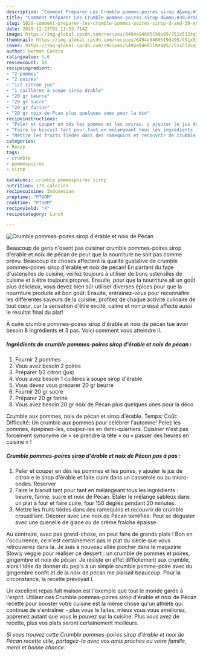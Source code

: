```yaml
---
description: "Comment Préparer Les Crumble pommes-poires sirop d&amp;#39;érable et noix de Pécan"
title: "Comment Préparer Les Crumble pommes-poires sirop d&amp;#39;érable et noix de Pécan"
slug: 1029-comment-preparer-les-crumble-pommes-poires-sirop-d-and-39-erable-et-noix-de-pecan
date: 2020-12-23T02:11:53.714Z
image: https://img-global.cpcdn.com/recipes/6494e9460519da95/751x532cq70/crumble-pommes-poires-sirop-derable-et-noix-de-pecan-photo-principale-de-la-recette.jpg
thumbnail: https://img-global.cpcdn.com/recipes/6494e9460519da95/751x532cq70/crumble-pommes-poires-sirop-derable-et-noix-de-pecan-photo-principale-de-la-recette.jpg
cover: https://img-global.cpcdn.com/recipes/6494e9460519da95/751x532cq70/crumble-pommes-poires-sirop-derable-et-noix-de-pecan-photo-principale-de-la-recette.jpg
author: Herman Castro
ratingvalue: 3.6
reviewcount: 14
recipeingredient:
- "2 pommes"
- "2 poires"
- "1/2 citron jus"
- "1 cuillères à soupe sirop drable"
- "20 gr beurre"
- "20 gr sucre"
- "20 gr farine"
- "20 gr noix de Pcan plus quelques unes pour la dco"
recipeinstructions:
- "Peler et couper en dés les pommes et les poires, y ajouter le jus de citron e le sirop d&#39;érable et faire cuire dans un casserole ou au micro-ondes. Réserver"
- "Faire le biscuit tant pour tant en mélangeant tous les ingrédients : beurre, farine, sucre et noix de Pécan. Étaler le mélange sableux dans un plat à four et faire cuire, four 150 degrés pendant 20 minutes."
- "Mettre les fruits tièdes dans des ramequins et recouvrir de crumble croustillant. Décorer avec une noix de Pécan torréfiée. Peut se déguster avec une quenelle de glace ou de crème fraîche épaisse."
categories:
- Resep
tags:
- crumble
- pommespoires
- sirop

katakunci: crumble pommespoires sirop 
nutrition: 179 calories
recipecuisine: Indonesian
preptime: "PT40M"
cooktime: "PT50M"
recipeyield: "4"
recipecategory: Lunch

---
```



![Crumble pommes-poires sirop d&#39;érable et noix de Pécan](https://img-global.cpcdn.com/recipes/6494e9460519da95/751x532cq70/crumble-pommes-poires-sirop-derable-et-noix-de-pecan-photo-principale-de-la-recette.jpg)

Beaucoup de gens n'osent pas cuisiner crumble pommes-poires sirop d&#39;érable et noix de pécan de peur que la nourriture ne soit pas comme prévu. Beaucoup de choses affectent la qualité gustative de crumble pommes-poires sirop d&#39;érable et noix de pécan! En partant du type d'ustensiles de cuisine, veillez toujours à utiliser de bons ustensiles de cuisine et à être toujours propres. Ensuite, pour que la nourriture ait un goût plus délicieux, vous devez bien sûr utiliser diverses épices pour que la nourriture produite ait bon goût. Ensuite, entraînez-vous pour reconnaître les différentes saveurs de la cuisine, profitez de chaque activité culinaire de tout cœur, car la sensation d'être excité, calme et non pressé affecte aussi le résultat final du plat!

<!--inarticleads1-->

À cuire crumble pommes-poires sirop d&#39;érable et noix de pécan tue avoir besoin 8 Ingrédients et 3 pas. Voici comment vous atteindre il.

##### Ingrédients de crumble pommes-poires sirop d&#39;érable et noix de pécan :

1. Fournir 2 pommes
1. Vous avez besoin 2 poires
1. Préparer 1/2 citron (jus)
1. Vous avez besoin 1 cuillères à soupe sirop d&#39;érable
1. Vous devez vous préparer 20 gr beurre
1. Fournir 20 gr sucre
1. Préparer 20 gr farine
1. Vous avez besoin 20 gr noix de Pécan plus quelques unes pour la déco


Crumble aux pommes, noix de pécan et sirop d&#39;érable. Temps: Coût: Difficulté: Un crumble aux pommes pour célébrer l&#39;automne! Pelez les pommes, épépinez-les, coupez-les en demi-quartiers. Cuisiner n&#39;est pas forcement synonyme de « se prendre la tête » ou « passer des heures en cuisine » ! 

<!--inarticleads2-->

##### Crumble pommes-poires sirop d&#39;érable et noix de Pécan pas à pas :

1. Peler et couper en dés les pommes et les poires, y ajouter le jus de citron e le sirop d&#39;érable et faire cuire dans un casserole ou au micro-ondes. Réserver
1. Faire le biscuit tant pour tant en mélangeant tous les ingrédients : beurre, farine, sucre et noix de Pécan. Étaler le mélange sableux dans un plat à four et faire cuire, four 150 degrés pendant 20 minutes.
1. Mettre les fruits tièdes dans des ramequins et recouvrir de crumble croustillant. Décorer avec une noix de Pécan torréfiée. Peut se déguster avec une quenelle de glace ou de crème fraîche épaisse.


Au contraire, avec pas grand-chose, on peut faire de grands plats ! Bon en l&#39;occurrence, ce n&#39;est certainement pas le plat du siècle que vous retrouverez dans la. Je suis à nouveau allée piocher dans le magazine Slowly veggie pour réaliser ce dessert : un crumble de pommes et poires, gingembre et noix de pécan. Je résiste en effet difficilement aux crumble, alors l&#39;idée de donner du pep&#39;s à un simple crumble pomme-poire avec du gingembre confit et de la noix de pécan me plaisait beaucoup. Pour la circonstance, la recette prévoyait l. 

<!--inarticleads1-->

<p>
Un excellent repas fait maison est l'exemple que tout le monde garde à l'esprit. Utiliser ces Crumble pommes-poires sirop d&#39;érable et noix de Pécan recette pour booster votre cuisine est la même chose qu'un athlète qui continue de s'entraîner - plus vous le faites, mieux vous vous améliorez, apprenez autant que vous le pouvez sur la cuisine. Plus vous avez de recette, plus vos plats seront certainement meilleurs.
</p>

<p>
<i>Si vous trouvez cette Crumble pommes-poires sirop d&#39;érable et noix de Pécan recette utile, partagez-la avec vos amis proches ou votre famille, merci et bonne chance.</i>
</p>
